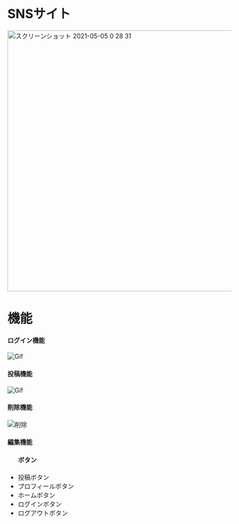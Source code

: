 <h1>SNSサイト</h1>

<img width="585" alt="スクリーンショット 2021-05-05 0 28 31" src="https://user-images.githubusercontent.com/66195678/117028715-eebbf000-ad38-11eb-82b3-0b77f85e6d1d.png">

<h1>機能</h1>

<h4>ログイン機能</h4>

![Gif](https://user-images.githubusercontent.com/66195678/117164166-53da1900-adff-11eb-9468-8e2fdc850d87.gif)


<h4>投稿機能</h4>

![Gif](https://user-images.githubusercontent.com/66195678/117167594-5be78800-ae02-11eb-95e2-2eb1a1df90f0.gif)

<h4>削除機能</h4>

![削除](https://user-images.githubusercontent.com/66195678/118457972-3e38ed80-b735-11eb-8f8f-563c450c76c0.gif)

<h4>編集機能</h4>



<ul>
  <h4>ボタン</h4>
  <li>投稿ボタン</li>
  <li>プロフィールボタン</li>
  <li>ホームボタン</li>
  <li>ログインボタン</li>
  <li>ログアウトボタン</li>
</ul>

